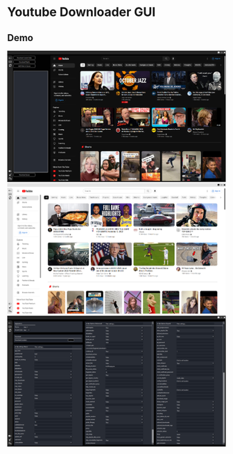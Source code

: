 Youtube Downloader GUI
======================


Demo
----

![Main Demo](demos/main.jpg?raw=true "Main Demo")
![Alternative Demo](demos/alternate_main.jpg?raw=true "Alternative Demo")
![Settings Demo](demos/settings.jpg?raw=true "Settings Demo")

